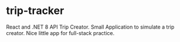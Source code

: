 # trip-tracker
React and .NET 8 API Trip Creator. Small Application to simulate a trip creator. Nice little app for full-stack practice. 
